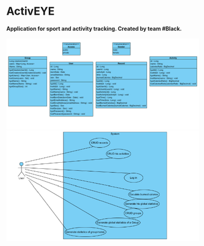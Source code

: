 # ActivEYE
#### Application for sport and activity tracking. Created by team #Black.
![alt text](https://github.com/dubnickaf/ActivEYE/blob/master/diagrams/class.png "Class Diagram")
![alt text](https://github.com/dubnickaf/ActivEYE/blob/master/diagrams/useCase.png "UseCase Diagram")
